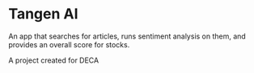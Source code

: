 # Tangen AI
An app that searches for articles, runs sentiment analysis on them, and provides an overall score for stocks.


A project created for DECA
